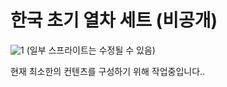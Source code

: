 # 한국 초기 열차 세트 (비공개)
![1](https://github.com/SerpensNebula/Korean-Early-Train-Set/assets/75788864/82f4b02b-4e20-476b-b187-2a6106e8e163)
(일부 스프라이트는 수정될 수 있음)

현재 최소한의 컨텐츠를 구성하기 위해 작업중입니다..

